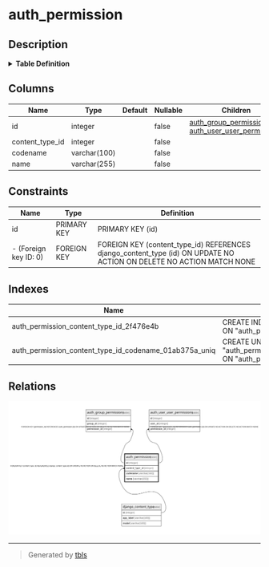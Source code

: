 # auth_permission

## Description

<details>
<summary><strong>Table Definition</strong></summary>

```sql
CREATE TABLE "auth_permission" ("id" integer NOT NULL PRIMARY KEY AUTOINCREMENT, "content_type_id" integer NOT NULL REFERENCES "django_content_type" ("id") DEFERRABLE INITIALLY DEFERRED, "codename" varchar(100) NOT NULL, "name" varchar(255) NOT NULL)
```

</details>

## Columns

| Name | Type | Default | Nullable | Children | Parents | Comment |
| ---- | ---- | ------- | -------- | -------- | ------- | ------- |
| id | integer |  | false | [auth_group_permissions](auth_group_permissions.md) [auth_user_user_permissions](auth_user_user_permissions.md) |  |  |
| content_type_id | integer |  | false |  | [django_content_type](django_content_type.md) |  |
| codename | varchar(100) |  | false |  |  |  |
| name | varchar(255) |  | false |  |  |  |

## Constraints

| Name | Type | Definition |
| ---- | ---- | ---------- |
| id | PRIMARY KEY | PRIMARY KEY (id) |
| - (Foreign key ID: 0) | FOREIGN KEY | FOREIGN KEY (content_type_id) REFERENCES django_content_type (id) ON UPDATE NO ACTION ON DELETE NO ACTION MATCH NONE |

## Indexes

| Name | Definition |
| ---- | ---------- |
| auth_permission_content_type_id_2f476e4b | CREATE INDEX "auth_permission_content_type_id_2f476e4b" ON "auth_permission" ("content_type_id") |
| auth_permission_content_type_id_codename_01ab375a_uniq | CREATE UNIQUE INDEX "auth_permission_content_type_id_codename_01ab375a_uniq" ON "auth_permission" ("content_type_id", "codename") |

## Relations

![er](auth_permission.svg)

---

> Generated by [tbls](https://github.com/k1LoW/tbls)
